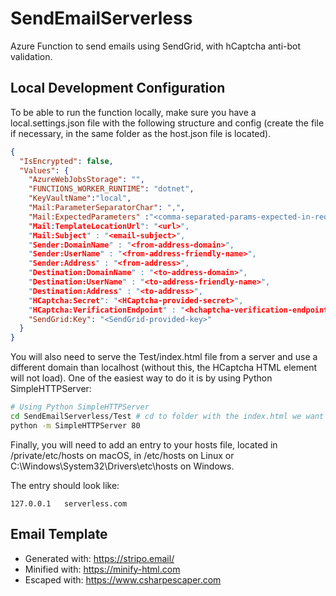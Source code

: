 # SendEmailServerless
Azure Function to send emails using SendGrid, with hCaptcha anti-bot validation.

## Local Development Configuration

To be able to run the function locally, make sure you have a local.settings.json file with the following structure and config (create the file if necessary, in the same folder as the host.json file is located).

```json
{
  "IsEncrypted": false,
  "Values": {
    "AzureWebJobsStorage": "",
    "FUNCTIONS_WORKER_RUNTIME": "dotnet",
    "KeyVaultName":"local",
    "Mail:ParameterSeparatorChar": ",",
    "Mail:ExpectedParameters" :"<comma-separated-params-expected-in-request-and-replaced-in-email-template>", // sample: name,message,email,phone",
    "Mail:TemplateLocationUrl": "<url>",
    "Mail:Subject" : "<email-subject>",
    "Sender:DomainName" : "<from-address-domain>",
    "Sender:UserName" : "<from-address-friendly-name>",
    "Sender:Address" : "<from-address>",
    "Destination:DomainName" : "<to-address-domain>",
    "Destination:UserName" : "<to-address-friendly-name>",
    "Destination:Address" : "<to-address>",
    "HCaptcha:Secret": "<HCaptcha-provided-secret>",
    "HCaptcha:VerificationEndpoint" : "<hchaptcha-verification-endpoint-url>", // https://hcaptcha.com/siteverify",
    "SendGrid:Key": "<SendGrid-provided-key>"
  }
}
```

You will also need to serve the Test/index.html file from a server and use a different domain than localhost (without this, the HCaptcha HTML element will not load). One of the easiest way to do it is by using Python SimpleHTTPServer:

```bash
# Using Python SimpleHTTPServer
cd SendEmailServerless/Test # cd to folder with the index.html we want to serve.
python -m SimpleHTTPServer 80
```

Finally, you will need to add an entry to your hosts file, located in /private/etc/hosts on macOS, in /etc/hosts on Linux or C:\Windows\System32\Drivers\etc\hosts on Windows.

The entry should look like:

```hosts
127.0.0.1   serverless.com
```

## Email Template

- Generated with: https://stripo.email/
- Minified with: https://minify-html.com
- Escaped with: https://www.csharpescaper.com